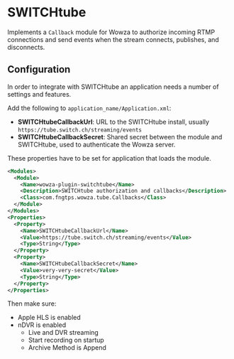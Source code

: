 # SWITCHtube

Implements a `Callback` module for Wowza to authorize incoming RTMP connections and send events when the stream connects, publishes, and disconnects.

## Configuration

In order to integrate with SWITCHtube an application needs a number of settings and features.

Add the following to `application_name/Application.xml`:

* **SWITCHtubeCallbackUrl**: URL to the SWITCHtube install, usually `https://tube.switch.ch/streaming/events`
* **SWITCHtubeCallbackSecret**: Shared secret between the module and SWITCHtube, used to authenticate the Wowza server.

These properties have to be set for application that loads the module.

```xml
<Modules>
  <Module>
    <Name>wowza-plugin-switchtube</Name>
    <Description>SWITCHtube authorization and callbacks</Description>
    <Class>com.fngtps.wowza.tube.Callbacks</Class>
  </Module>
</Modules>
<Properties>
  <Property>
    <Name>SWITCHtubeCallbackUrl</Name>
    <Value>https://tube.switch.ch/streaming/events</Value>
    <Type>String</Type>
  </Property>
  <Property>
    <Name>SWITCHtubeCallbackSecret</Name>
    <Value>very-very-secret</Value>
    <Type>String</Type>
  </Property>
</Properties>
```

Then make sure:

* Apple HLS is enabled
* nDVR is enabled
    * Live and DVR streaming
    * Start recording on startup
    * Archive Method is Append
